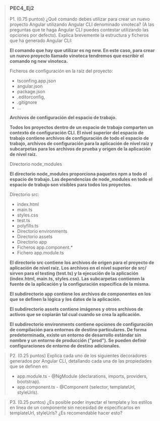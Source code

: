 > ### PEC4_Ej2
>
> P1. (0.75 puntos) ¿Qué comando debes utilizar para crear un nuevo proyecto Angular utilizando Angular CLI denominado vinoteca? (A las preguntas que te haga Angular CLI puedes contestar utilizando las opciones por defecto). Explica brevemente la estructura y ficheros que ha generado Angular CLI:
>
> **El comando que hay que utilizar es ng new. En este caso, para crear un nuevo proyecto llamado vinoteca tendremos que escribir el comando ng new vinoteca.**
>
> Ficheros de configuración en la raíz del proyecto:
> - tsconfing.app.json
> - angular.json
> - package.json
> - .editorconfig,
> - .gitignore
> - …
>
> **Archivos de configuración del espacio de trabajo.**
>
> **Todos los proyectos dentro de un espacio de trabajo comparten un contexto de configuración CLI. El nivel superior del espacio de trabajo contiene archivos de configuración de todo el espacio de trabajo, archivos de configuración para la aplicación de nivel raíz y subcarpetas para los archivos de prueba y origen de la aplicación de nivel raíz.** 
>
> Directorio node_modules
>
> **El directorio node_modules proporciona paquetes npm a todo el espacio de trabajo. Las dependencias de node_modules en todo el espacio de trabajo son visibles para todos los proyectos.**
>
> Directorio src:
> - index.html
> - main.ts
> - styles.css
> - test.ts
> - polyfills.ts
> - Directorio environments
> - Directorio assets
> - Directorio app
> - Ficheros app.component.*
> - Fichero app.module.ts
>
> **El directorio src contiene los archivos de origen para el proyecto de aplicación de nivel raíz. Los archivos en el nivel superior de src/ sirven para el testing (test.ts) y la ejecución de la aplicación (index.html, main.ts, styles.css). Las subcarpetas contienen la fuente de la aplicación y la configuración específica de la misma.**
>
> **El subdirectorio app contiene los archivos de componentes en los que se definen la lógica y los datos de la aplicación.**
>
> **El subdirectorio assets contiene imágenes y otros archivos de activos que se copiarán tal cual cuando se crea la  aplicación.**
>
> **El subdirectorio environments contiene opciones de configuración de compilación para entornos de destino particulares. De forma predeterminada, existe un entorno de desarrollo estándar sin nombre y un entorno de producción ("prod"). Se pueden definir configuraciones de entorno de destino adicionales.**

> P2. (0.25 puntos) Explica cada uno de los siguientes decoradores generados por Angular CLI, detallando cada una de las propiedades que se definen en:
> - app.module.ts - @NgModule (declarations, imports, providers, bootstrap).
> - app.component.ts - @Component (selector, templateUrl, styleUrls).

> P3. (0.25 puntos) ¿Es posible poder inyectar el template y los estilos en línea de un componente sin necesidad de especificarlos en templateUrl, styleUrls? ¿Es recomendable hacer esto?